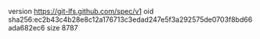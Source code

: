 version https://git-lfs.github.com/spec/v1
oid sha256:ec2b43c4b28e8c12a176713c3edad247e5f3a292575de0703f8bd66ada682ec6
size 8787
